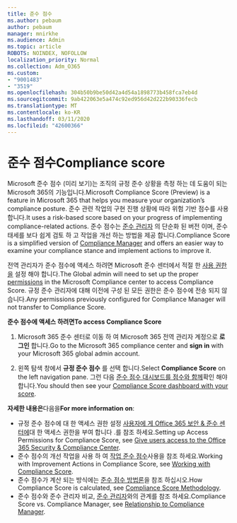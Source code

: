```yaml
---
title: 준수 점수
ms.author: pebaum
author: pebaum
manager: mnirkhe
ms.audience: Admin
ms.topic: article
ROBOTS: NOINDEX, NOFOLLOW
localization_priority: Normal
ms.collection: Adm_O365
ms.custom:
- "9001483"
- "3519"
ms.openlocfilehash: 304b50b9be50d42a4d54a1898773b458fca7eb4d
ms.sourcegitcommit: 9ab422063e5a474c92ed956d42d222b90336fecb
ms.translationtype: MT
ms.contentlocale: ko-KR
ms.lasthandoff: 03/11/2020
ms.locfileid: "42600366"
---
```

# <a name="compliance-score"></a><span data-ttu-id="f5940-102">준수 점수</span><span class="sxs-lookup"><span data-stu-id="f5940-102">Compliance score</span></span>

<span data-ttu-id="f5940-103">Microsoft 준수 점수 (미리 보기)는 조직의 규정 준수 상황을 측정 하는 데 도움이 되는 Microsoft 365의 기능입니다.</span><span class="sxs-lookup"><span data-stu-id="f5940-103">Microsoft Compliance Score (Preview) is a feature in Microsoft 365 that helps you measure your organization’s compliance posture.</span></span> <span data-ttu-id="f5940-104">준수 관련 작업의 구현 진행 상황에 따라 위험 기반 점수를 사용 합니다.</span><span class="sxs-lookup"><span data-stu-id="f5940-104">It uses a risk-based score based on your progress of implementing compliance-related actions.</span></span>   <span data-ttu-id="f5940-105">준수 점수는 [준수 관리자](https://docs.microsoft.com/microsoft-365/compliance/compliance-manager-overview) 의 단순화 된 버전 이며, 준수 태세를 보다 쉽게 검토 하 고 작업을 개선 하는 방법을 제공 합니다.</span><span class="sxs-lookup"><span data-stu-id="f5940-105">Compliance Score is a simplified version of [Compliance Manager](https://docs.microsoft.com/microsoft-365/compliance/compliance-manager-overview) and offers an easier way to examine your compliance stance and implement actions to improve it.</span></span> 

<span data-ttu-id="f5940-106">전역 관리자가 준수 점수에 액세스 하려면 Microsoft 준수 센터에서 적절 한 [사용 권한을](https://docs.microsoft.com/microsoft-365/security/office-365-security/permissions-in-the-security-and-compliance-center) 설정 해야 합니다.</span><span class="sxs-lookup"><span data-stu-id="f5940-106">The Global admin will need to set up the proper [permissions](https://docs.microsoft.com/microsoft-365/security/office-365-security/permissions-in-the-security-and-compliance-center) in the Microsoft Compliance center to access Compliance Score.</span></span>  <span data-ttu-id="f5940-107">규정 준수 관리자에 대해 이전에 구성 된 모든 권한은 준수 점수에 전송 되지 않습니다.</span><span class="sxs-lookup"><span data-stu-id="f5940-107">Any permissions previously configured for Compliance Manager will not transfer to Compliance Score.</span></span>

<span data-ttu-id="f5940-108">**준수 점수에 액세스 하려면**</span><span class="sxs-lookup"><span data-stu-id="f5940-108">**To access Compliance Score**</span></span>

1. <span data-ttu-id="f5940-109">Microsoft 365 준수 센터로 이동 하 여 Microsoft 365 전역 관리자 계정으로 **로그인** 합니다.</span><span class="sxs-lookup"><span data-stu-id="f5940-109">Go to the Microsoft 365 compliance center and **sign in** with your Microsoft 365 global admin account.</span></span>

2. <span data-ttu-id="f5940-110">왼쪽 탐색 창에서 **규정 준수 점수** 를 선택 합니다.</span><span class="sxs-lookup"><span data-stu-id="f5940-110">Select **Compliance Score** on the left navigation pane.</span></span> <span data-ttu-id="f5940-111">그런 다음 [준수 점수 대시보드를 점수와 함께](https://docs.microsoft.com/microsoft-365/compliance/compliance-score-setup#understand-the-compliance-score-dashboard)확인 해야 합니다.</span><span class="sxs-lookup"><span data-stu-id="f5940-111">You should then see your [Compliance Score dashboard with your score](https://docs.microsoft.com/microsoft-365/compliance/compliance-score-setup#understand-the-compliance-score-dashboard).</span></span>
 

<span data-ttu-id="f5940-112">**자세한 내용은**다음을</span><span class="sxs-lookup"><span data-stu-id="f5940-112">**For more information on**:</span></span>

- <span data-ttu-id="f5940-113">규정 준수 점수에 대 한 액세스 권한 설정 [사용자에 게 Office 365 보안 & 준수 센터에](https://docs.microsoft.com/microsoft-365/security/office-365-security/grant-access-to-the-security-and-compliance-center)대 한 액세스 권한을 부여 합니다 .를 참조 하세요.</span><span class="sxs-lookup"><span data-stu-id="f5940-113">Setting up Access Permissions for Compliance Score, see [Give users access to the Office 365 Security & Compliance Center](https://docs.microsoft.com/microsoft-365/security/office-365-security/grant-access-to-the-security-and-compliance-center).</span></span>
- <span data-ttu-id="f5940-114">준수 점수의 개선 작업을 사용 하 여 [작업 준수 점수](https://docs.microsoft.com/microsoft-365/compliance/working-with-compliance-score)사용을 참조 하세요.</span><span class="sxs-lookup"><span data-stu-id="f5940-114">Working with Improvement Actions in Compliance Score, see  [Working with Compliance Score](https://docs.microsoft.com/microsoft-365/compliance/working-with-compliance-score).</span></span>
- <span data-ttu-id="f5940-115">준수 점수가 계산 되는 방식에는 [준수 점수 방법론](https://docs.microsoft.com/microsoft-365/compliance/compliance-score-methodology)을 참조 하십시오.</span><span class="sxs-lookup"><span data-stu-id="f5940-115">How Compliance Score is calculated, see [Compliance Score Methodology](https://docs.microsoft.com/microsoft-365/compliance/compliance-score-methodology).</span></span>
- <span data-ttu-id="f5940-116">준수 점수와 준수 관리자 비교, [준수 관리자](https://docs.microsoft.com/microsoft-365/compliance/compliance-score#relationship-to-compliance-manager)와의 관계를 참조 하세요.</span><span class="sxs-lookup"><span data-stu-id="f5940-116">Compliance Score vs. Compliance Manager, see [Relationship to Compliance Manager](https://docs.microsoft.com/microsoft-365/compliance/compliance-score#relationship-to-compliance-manager).</span></span>

